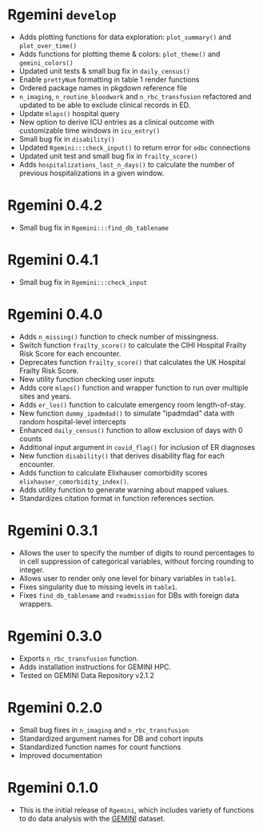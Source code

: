 # Rgemini `develop`

* Adds plotting functions for data exploration: `plot_summary()` and `plot_over_time()`
* Adds functions for plotting theme & colors: `plot_theme()` and `gemini_colors()`
* Updated unit tests & small bug fix in `daily_census()` 
* Enable `prettyNum` formatting in table 1 render functions
* Ordered package names in pkgdown reference file
* `n_imaging`, `n_routine_bloodwork` and `n_rbc_transfusion` refactored and updated to be able to exclude clinical records in ED.
* Update `mlaps()` hospital query
* New option to derive ICU entries as a clinical outcome with customizable time windows in `icu_entry()`
* Small bug fix in `disability()`
* Updated `Rgemini:::check_input()` to return error for `odbc` connections 
* Updated unit test and small bug fix in `frailty_score()`
* Adds `hospitalizations_last_n_days()` to calculate the number of previous hospitalizations in a given window.

# Rgemini 0.4.2

* Small bug fix in `Rgemini:::find_db_tablename`

# Rgemini 0.4.1

* Small bug fix in `Rgemini:::check_input`

# Rgemini 0.4.0

* Adds `n_missing()` function to check number of missingness.
* Switch function `frailty_score()` to calculate the CIHI Hospital Frailty Risk Score for each encounter.
* Deprecates function `frailty_score()` that calculates the UK Hospital Frailty Risk Score.
* New utility function checking user inputs
* Adds core `mlaps()` function and wrapper function to run over multiple sites and years.
* Adds `er_los()` function to calculate emergency room length-of-stay.
* New function `dummy_ipadmdad()` to simulate "ipadmdad" data with random hospital-level intercepts
* Enhanced `daily_census()` function to allow exclusion of days with 0 counts
* Additional input argument in `covid_flag()` for inclusion of ER diagnoses
* New function `disability()` that derives disability flag for each encounter.
* Adds function to calculate Elixhauser comorbidity scores `elixhauser_comorbidity_index()`.
* Adds utility function to generate warning about mapped values.
* Standardizes citation format in function references section.

# Rgemini 0.3.1

* Allows the user to specify the number of digits to round percentages to in cell suppression of categorical variables, without forcing rounding to integer.
* Allows user to render only one level for binary variables in `table1`.
* Fixes singularity due to missing levels in `table1`.
* Fixes `find_db_tablename` and `readmission` for DBs with foreign data wrappers.

# Rgemini 0.3.0

* Exports `n_rbc_transfusion` function.
* Adds installation instructions for GEMINI HPC.
* Tested on GEMINI Data Repository v2.1.2

# Rgemini 0.2.0

* Small bug fixes in `n_imaging` and `n_rbc_transfusion`
* Standardized argument names for DB and cohort inputs
* Standardized function names for count functions
* Improved documentation

# Rgemini 0.1.0

* This is the initial release of `Rgemini`, which includes variety of functions to do data analysis with the [GEMINI](https://www.geminimedicine.ca/) dataset.

